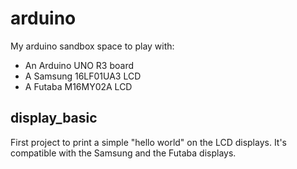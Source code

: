 # arduino
My arduino sandbox space to play with:
- An Arduino UNO R3 board
- A Samsung 16LF01UA3 LCD
- A Futaba M16MY02A LCD

## display_basic
First project to print a simple "hello world" on the LCD displays. It's compatible with the Samsung and the Futaba displays.
